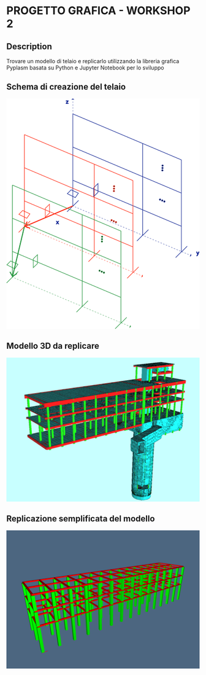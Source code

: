 # PROGETTO GRAFICA - WORKSHOP 2

## Description
Trovare un modello di telaio e replicarlo utilizzando la libreria grafica Pyplasm basata su Python e Jupyter Notebook per lo sviluppo
 
## Schema di creazione del telaio
![alt text](https://raw.githubusercontent.com/molinarap/ggpl/master/2016-10-21/img/frame.png "Schema del modello")

## Modello 3D da replicare
![alt text](https://raw.githubusercontent.com/molinarap/ggpl/master/2016-10-21/img/example.png "Modello 3D da replicare")

## Replicazione semplificata del modello
![alt text](https://raw.githubusercontent.com/molinarap/ggpl/master/2016-10-21/img/model02.png "Modello 3D da replicare")
